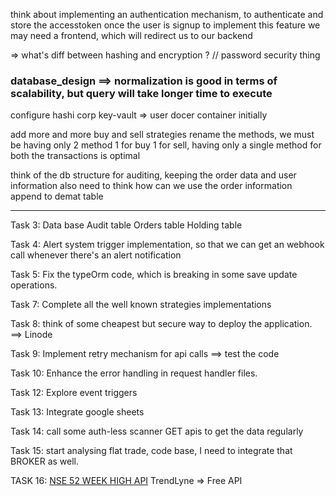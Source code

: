 think about implementing an authentication mechanism, to authenticate and store the accesstoken once the user is signup
to implement this feature we may need a frontend, which will redirect us to our backend


=> what's diff between hashing and encryption ? // password security thing

### database_design ==> normalization is good in terms of scalability, but query will take longer time to execute


configure hashi corp key-vault => user docer container initially

add more and more buy and sell strategies
rename the methods, we must be having only 2 method 1 for buy 1 for sell, having only a single method for both the transactions is optimal

think of the db structure for auditing, keeping the order data and user information
also need to think how can we use the order information append to demat table

--------------------------------------------------------------------------
Task 3: Data base
Audit table
Orders table
Holding table

Task 4:
Alert system trigger implementation, so that we can get an webhook call whenever there's an alert notification

Task 5:
Fix the typeOrm code, which is breaking in some save update operations.

Task 7:
Complete all the well known strategies implementations

Task 8:
think of some cheapest but secure way to deploy the application. ==> Linode

Task 9:
Implement retry mechanism for api calls ==> test the code

Task 10:
Enhance the error handling in request handler files.

Task 12:
Explore event triggers

Task 13:
Integrate google sheets

Task 14:
call some auth-less scanner GET apis to get the data regularly

Task 15: 
start analysing flat trade, code base, I need to integrate that BROKER as well.

TASK 16:
[NSE 52 WEEK HIGH API](https://www.nseindia.com/api/live-analysis-data-52weekhighstock)
TrendLyne => Free API
